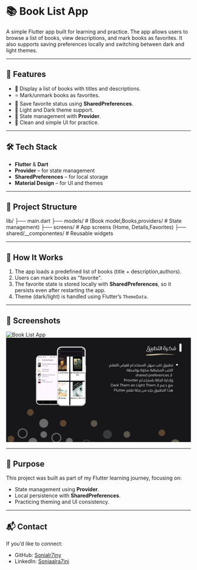 # 📚 Book List App

A simple Flutter app built for learning and practice. The app allows users to browse a list of books, view descriptions, and mark books as favorites. It also supports saving preferences locally and switching between dark and light themes.

---

## 🚀 Features
- 📖 Display a list of books with titles and descriptions.  
- ⭐ Mark/unmark books as favorites.  
- 💾 Save favorite status using **SharedPreferences**.  
- 🎨 Light and Dark theme support.  
- 🔄 State management with **Provider**.  
- 📱 Clean and simple UI for practice.

---

## 🛠️ Tech Stack
- **Flutter** & **Dart**  
- **Provider** – for state management  
- **SharedPreferences** – for local storage  
- **Material Design** – for UI and themes  

---

## 📂 Project Structure
lib/
├── main.dart
├── models/ # (Book model,Books,providers/ # State management)
├── screens/ # App screens (Home, Details,Favorites)
├── shared/__componentes/ # Reusable widgets


--------

## 📖 How It Works
1. The app loads a predefined list of books (title + description,authors).  
2. Users can mark books as "favorite".  
3. The favorite state is stored locally with **SharedPreferences**, so it persists even after restarting the app.  
4. Theme (dark/light) is handled using Flutter’s `ThemeData`.  

---

## 📸 Screenshots
![Book List App](screenshots/book_list.png)
![Idea App](screenshots/idea.png)

---

## 🎯 Purpose
This project was built as part of my Flutter learning journey, focusing on:  
- State management using **Provider**.  
- Local persistence with **SharedPreferences**.  
- Practicing theming and UI consistency.  

---

## 📬 Contact
If you’d like to connect:  
- GitHub: [Sonialr7iny](https://github.com/Sonialr7iny)  
- LinkedIn: [Soniaalra7ini](www.linkedin.com/in/sonia-alr7ini-663832325)  
